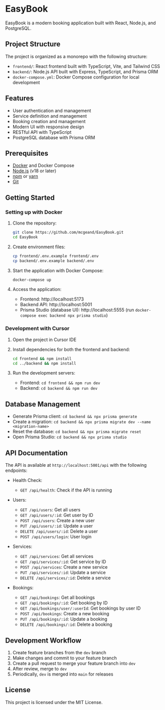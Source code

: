 # EasyBook

EasyBook is a modern booking application built with React, Node.js, and PostgreSQL.

## Project Structure

The project is organized as a monorepo with the following structure:

- `frontend/`: React frontend built with TypeScript, Vite, and Tailwind CSS
- `backend/`: Node.js API built with Express, TypeScript, and Prisma ORM
- `docker-compose.yml`: Docker Compose configuration for local development

## Features

- User authentication and management
- Service definition and management
- Booking creation and management
- Modern UI with responsive design
- RESTful API with TypeScript
- PostgreSQL database with Prisma ORM

## Prerequisites

- [Docker](https://www.docker.com/get-started) and Docker Compose
- [Node.js](https://nodejs.org/) (v18 or later)
- [npm](https://www.npmjs.com/) or [yarn](https://yarnpkg.com/)
- [Git](https://git-scm.com/)

## Getting Started

### Setting up with Docker

1. Clone the repository:
   ```bash
   git clone https://github.com/mcgeand/EasyBook.git
   cd EasyBook
   ```

2. Create environment files:
   ```bash
   cp frontend/.env.example frontend/.env
   cp backend/.env.example backend/.env
   ```

3. Start the application with Docker Compose:
   ```bash
   docker-compose up
   ```

4. Access the application:
   - Frontend: http://localhost:5173
   - Backend API: http://localhost:5001
   - Prisma Studio (database UI): http://localhost:5555 (run `docker-compose exec backend npx prisma studio`)

### Development with Cursor

1. Open the project in Cursor IDE
2. Install dependencies for both the frontend and backend:
   ```bash
   cd frontend && npm install
   cd ../backend && npm install
   ```

3. Run the development servers:
   - Frontend: `cd frontend && npm run dev`
   - Backend: `cd backend && npm run dev`

## Database Management

- Generate Prisma client: `cd backend && npx prisma generate`
- Create a migration: `cd backend && npx prisma migrate dev --name <migration-name>`
- Reset the database: `cd backend && npx prisma migrate reset`
- Open Prisma Studio: `cd backend && npx prisma studio`

## API Documentation

The API is available at `http://localhost:5001/api` with the following endpoints:

- Health Check:
  - `GET /api/health`: Check if the API is running

- Users:
  - `GET /api/users`: Get all users
  - `GET /api/users/:id`: Get user by ID
  - `POST /api/users`: Create a new user
  - `PUT /api/users/:id`: Update a user
  - `DELETE /api/users/:id`: Delete a user
  - `POST /api/users/login`: User login

- Services:
  - `GET /api/services`: Get all services
  - `GET /api/services/:id`: Get service by ID
  - `POST /api/services`: Create a new service
  - `PUT /api/services/:id`: Update a service
  - `DELETE /api/services/:id`: Delete a service

- Bookings:
  - `GET /api/bookings`: Get all bookings
  - `GET /api/bookings/:id`: Get booking by ID
  - `GET /api/bookings/user/:userId`: Get bookings by user ID
  - `POST /api/bookings`: Create a new booking
  - `PUT /api/bookings/:id`: Update a booking
  - `DELETE /api/bookings/:id`: Delete a booking

## Development Workflow

1. Create feature branches from the `dev` branch
2. Make changes and commit to your feature branch
3. Create a pull request to merge your feature branch into `dev`
4. After review, merge to `dev`
5. Periodically, `dev` is merged into `main` for releases

## License

This project is licensed under the MIT License. 